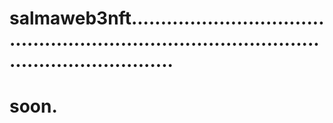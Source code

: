 # salmaweb3nft..................................................................................................................
# soon.
